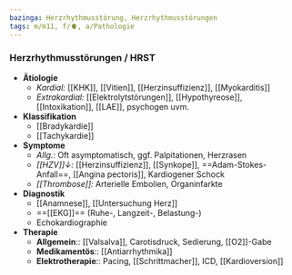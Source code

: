 ```yaml
---
bazinga: Herzrhythmusstörung, Herzrhythmusstörungen
tags: m/m11, f/🫀, a/Pathologie
---
```

### Herzrhythmusstörungen / HRST
- **Ätiologie** 
	- *Kardial:* [[KHK]], [[Vitien]], [[Herzinsuffizienz]], [[Myokarditis]]
	- *Extrakardial:* [[Elektrolytstörungen]], [[Hypothyreose]], [[Intoxikation]], [[LAE]], psychogen uvm.
- **Klassifikation**
	- [[Bradykardie]]
	- [[Tachykardie]]
- **Symptome**
	- *Allg.:* Oft asymptomatisch, ggf. Palpitationen, Herzrasen
	- *[[HZV]]↓:* [[Herzinsuffizienz]], [[Synkope]], ==Adam-Stokes-Anfall==, [[Angina pectoris]], Kardiogener Schock
	- *[[Thrombose]]:* Arterielle Embolien, Organinfarkte
- **Diagnostik**
	- [[Anamnese]], [[Untersuchung Herz]]
	- ==[[EKG]]== (Ruhe-, Langzeit-, Belastung-)
	- Echokardiographie
- **Therapie**
	- **Allgemein**:: [[Valsalva]], Carotisdruck, Sedierung, [[O2]]-Gabe
	- **Medikamentös**:: [[Antiarrhythmika]]
	- **Elektrotherapie**:: Pacing, [[Schrittmacher]], ICD, [[Kardioversion]]